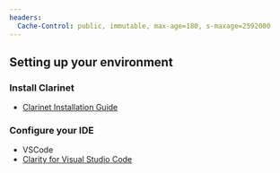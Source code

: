 ```yaml
---
headers:
  Cache-Control: public, immutable, max-age=180, s-maxage=2592000
---
```


## Setting up your environment

### Install Clarinet

- [Clarinet Installation Guide](https://github.com/hirosystems/clarinet#installation)
### Configure your IDE

- VSCode
- [Clarity for Visual Studio Code](https://marketplace.visualstudio.com/items?itemName=HiroSystems.clarity-lsp)
